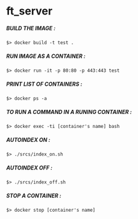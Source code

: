 # ft_server

##### BUILD THE IMAGE :
``$> docker build -t test .``
##### RUN IMAGE AS A CONTAINER :
``$> docker run -it -p 80:80 -p 443:443 test``
##### PRINT LIST OF CONTAINERS :
``$> docker ps -a``
##### TO RUN A COMMAND IN A RUNING CONTAINER :
``$> docker exec -ti [container's name] bash``
##### AUTOINDEX ON :
``$> ./srcs/index_on.sh``
##### AUTOINDEX OFF :
``$> ./srcs/index_off.sh`` 
##### STOP A CONTAINER :
``$> docker stop [container's name]``
